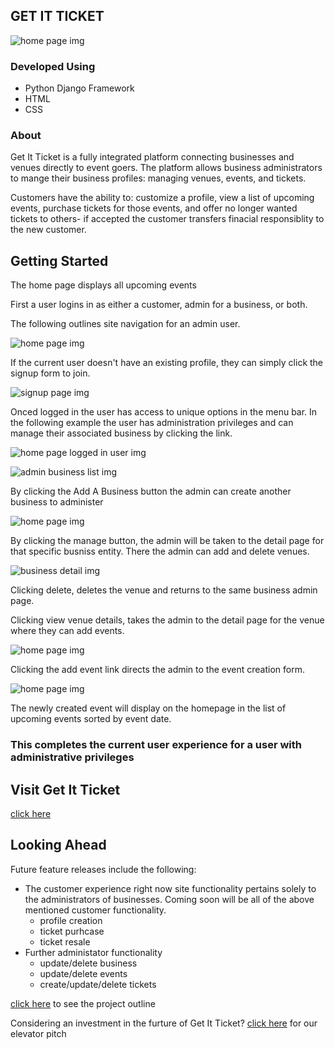 ## GET IT TICKET ##

![home page img](resources/images/homepage.png)


### Developed Using ###

 + Python Django Framework
 + HTML
 + CSS

 ### About ###

Get It Ticket is a fully integrated platform connecting businesses and venues directly to event goers. The platform allows business administrators to mange their business profiles: managing venues, events, and tickets.

Customers have the ability to: customize a profile, view a list of upcoming events, purchase tickets for those events, and offer no longer wanted tickets to others- if accepted the customer transfers finacial responsiblity to the new customer.

## Getting Started ##

The home page displays all upcoming events

First a user logins in as either a customer, admin for a business, or both.

The following outlines site navigation for an admin user.

![home page img](resources/images/login.png)

If the current user doesn't have an existing profile, they can simply click the signup form to join.

![signup page img](resources/images/signup.png)

Onced logged in the user has access to unique options in the menu bar. In the following example the user has administration privileges and can manage their associated business by clicking the link.

![home page logged in user img](resources/images/homepage_logged_in.png)

![admin business list img](resources/images/view_businesses.png)

By clicking the Add A Business button the admin can create another business to administer

![home page img](resources/images/add_business.png)

By clicking the manage button, the admin will be taken to the detail page for that specific busniss entity. There the admin can add and delete venues.

![business detail img](resources/images/business_admin.png)

Clicking delete, deletes the venue and returns to the same business admin page.

Clicking view venue details, takes the admin to the detail page for the venue where they can add events.

![home page img](resources/images/venue_details.png)

Clicking the add event link directs the admin to the event creation form.

![home page img](resources/images/add_event.png)

The newly created event will display on the homepage in the list of upcoming events sorted by event date.

### This completes the current user experience for a user with administrative privileges ###

## Visit Get It Ticket ##

[click here]()

## Looking Ahead ##

Future feature releases include the following:

 + The customer experience 
    right now site functionality pertains solely to the administrators of businesses. Coming soon will be all of the above mentioned customer functionality.
    +  profile creation
    +  ticket purhcase
    +  ticket resale
+ Further administator functionality 
    + update/delete business
    + update/delete events
    + create/update/delete tickets

[click here](https://trello.com/b/OLK8h098/project-3) to see the project outline

Considering an investment in the furture of Get It Ticket?
[click here](https://docs.google.com/presentation/d/1-xNMen5sec_vtIxDnHCOFc-dyG26UjPlSITpUQhCVa8/edit?usp=sharing) for our elevator pitch


